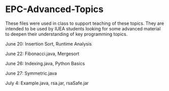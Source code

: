 # EPC-Advanced-Topics

These files were used in class to support teaching of these topics.  They are intended to be used by IUEA students looking for some advanced material to deepen their understanding of key programming topics.

June 20: Insertion Sort, Runtime Analysis

June 22: Fibonacci.java, Mergesort

June 26: Indexing.java, Python Basics

June 27: Symmetric.java

July 4: Example.java, rsa.jar, rsaSafe.jar
